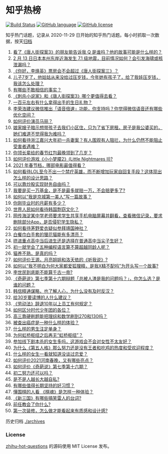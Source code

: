 # 知乎热榜
[![Build Status](https://github.com/ToWeLong/zhihu-hot-questions/workflows/CI/badge.svg)](https://github.com/ToWeLong/zhihu-hot-questions/actions)
[![GitHub language](https://img.shields.io/badge/language-golang-orange.svg)](https://golang.org/)
[![GitHub license](https://img.shields.io/github/license/ToWeLong/zhihu-hot-questions)](https://github.com/ToWeLong/zhihu-hot-questions/blob/main/LICENSE)

知乎热门话题，记录从 2020-11-29 日开始的知乎热门话题。每小时抓取一次数据，按天[归档](./archives)

<!-- BEGIN -->

1. [看了《唐人街探案3》的朋友能告诉我 Q 是谁吗？他的故事可能是什么样的？](https://www.zhihu.com/question/367940284)
1. [2 月 13 日日本本州东岸近海发生 7.1 级地震，目前情况如何？会引发海啸或核泄漏吗？](https://www.zhihu.com/question/444280313)
1. [《你好，李焕英》票房会不会超过《唐人街探案三》？](https://www.zhihu.com/question/439176115)
1. [儿子7岁了，他姑姑从来没给过压岁钱，今年她有孩子了，给了我娃压岁钱，我该怎么处理？](https://www.zhihu.com/question/367936343)
1. [有哪些不敢相信的事实？](https://www.zhihu.com/question/305784560)
1. [《刺杀小说家》和《唐人街探案3》哪个更值得去看？](https://www.zhihu.com/question/441790634)
1. [一百元左右有什么拿得出手的生日礼物？](https://www.zhihu.com/question/333123808)
1. [李荣浩建议微信推出「语音倍速」功能，你支持吗？你觉得微信语音还有哪些优化空间？](https://www.zhihu.com/question/444270906)
1. [如何评价演员马丽？](https://www.zhihu.com/question/309579879)
1. [娘家嫂子暗示想带孩子去我们小区住，只为了省下房租，房子是我公婆买的，她们难道不觉得我为难吗？](https://www.zhihu.com/question/435567727)
1. [如何看待浙江嘉兴大年初一杀妻案？有人围观有人阻拦，为什么仍然不能阻止受害者遇难？](https://www.zhihu.com/question/444115646)
1. [你领长辈给的春节红包最晚领到了几岁？](https://www.zhihu.com/question/267188179)
1. [如何评价游戏《小小梦魇2》(Little Nightmares II)?](https://www.zhihu.com/question/439964238)
1. [2021 年春节档，哪部电影最值得看？](https://www.zhihu.com/question/444058139)
1. [如何看待LOL至今不出一个禁疗英雄，而不断增加玩家自回复手段？这体现出怎么样的设计思路？](https://www.zhihu.com/question/438849890)
1. [可以靠炒股实现财务自由吗？](https://www.zhihu.com/question/443848749)
1. [我要是买一万基金，是不是最多就赔一万，不会赔更多了?](https://www.zhihu.com/question/443436674)
1. [如何以“我是京城第一美人”写一篇故事？](https://www.zhihu.com/question/437673871)
1. [你刚毕业时的月薪有多少？](https://www.zhihu.com/question/376954099)
1. [世界人民如何看待韩国剽窃文化？](https://www.zhihu.com/question/267791138)
1. [网传海淀某中学老师要求学生共享手机电脑屏幕并翻看，查看微信记录，要求删除部分App，是否侵犯学生隐私？](https://www.zhihu.com/question/444116899)
1. [如何看待茅野爱衣疑似参拜靖国神社？](https://www.zhihu.com/question/444206340)
1. [白餐巾白手套的狸花猫能有多漂亮？](https://www.zhihu.com/question/442501356)
1. [挤进重点高中当后进生还是选择在普通高中当尖子生好？](https://www.zhihu.com/question/443478020)
1. [初一就学会了五种编程语言算不算超越同龄人呢？](https://www.zhihu.com/question/443809216)
1. [猫养不熟，是真的吗？](https://www.zhihu.com/question/436007843)
1. [如何评价王源，月亮姐姐和洛天依的《听我说》?](https://www.zhihu.com/question/443997678)
1. [如何以“我不明白为何大家都爱狐狸精，是我X精不配吗”为开头写一个故事?](https://www.zhihu.com/question/443816329)
1. [李世民到底能不能算千古一帝?](https://www.zhihu.com/question/443079891)
1. [《奇葩说》第七季第十六期辩题「总被人渣是我的问题吗？」，你怎么选？是谁的问题？](https://www.zhihu.com/question/444210166)
1. [韩信精通谋略，也了解人心，为什么没有及时反汉？](https://www.zhihu.com/question/442593652)
1. [给30岁要读博的人什么建议？](https://www.zhihu.com/question/321599275)
1. [《劳动法》辞退10年以上员工有何规定？](https://www.zhihu.com/question/402682684)
1. [如何区分时代少年团的各位？](https://www.zhihu.com/question/443102982)
1. [高三靠硬刷题能把理综和数学刷到270和130吗？](https://www.zhihu.com/question/36834794)
1. [被查出癌症是一种什么样的体验？](https://www.zhihu.com/question/316703481)
1. [什么样的男生注定单身？](https://www.zhihu.com/question/313121547)
1. [为何虹桥枢纽之后再无“虹桥枢纽”？](https://www.zhihu.com/question/51229640)
1. [参加线下剧本杀的女生多吗，这游戏会不会对女性不太友好？](https://www.zhihu.com/question/427716899)
1. [为什么《第五人格》那么努力还是没有王者和吃鸡的热度和受欢迎程度？](https://www.zhihu.com/question/443133445)
1. [什么样的女生一看就知道没谈过恋爱？](https://www.zhihu.com/question/41251486)
1. [如何评价2021河南春晚，又有哪些亮点？](https://www.zhihu.com/question/444060916)
1. [如何评价《奇葩说》第七季第十六期？](https://www.zhihu.com/question/444210256)
1. [初二努力还可以吗？](https://www.zhihu.com/question/444067172)
1. [是不是人越长大越自私?](https://www.zhihu.com/question/441223405)
1. [有哪些值得长期坚持的好习惯？](https://www.zhihu.com/question/418402743)
1. [懂围棋的人看 《棋魂》是怎样一种体验？](https://www.zhihu.com/question/35990525)
1. [《新三国》有哪些搞笑雷人的台词?](https://www.zhihu.com/question/440642871)
1. [前任教会了你什么?](https://www.zhihu.com/question/321914156)
1. [第一次装修，怎么做才能看起来有质感和设计感?](https://www.zhihu.com/question/443761883)

<!-- END -->

历史归档 [./archives](./archives)


### License
[zhihu-hot-questions](https://github.com/towelong/zhihu-hot-questions) 的源码使用 MIT License 发布。